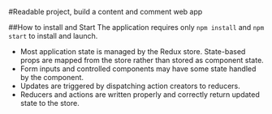 #Readable project, build a content and comment web app 

##How to install and Start
The application requires only `npm install` and `npm start` to install and launch.

* Most application state is managed by the Redux store. State-based props are mapped from the store rather than stored as component state.
* Form inputs and controlled components may have some state handled by the component.
* Updates are triggered by dispatching action creators to reducers.
* Reducers and actions are written properly and correctly return updated state to the store.
